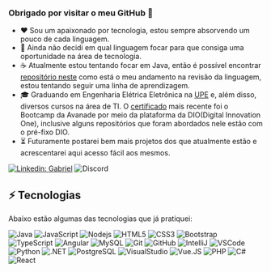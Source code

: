 ### Obrigado por visitar o meu GitHub 🤝

- ❤ Sou um apaixonado por tecnologia, estou sempre absorvendo um pouco de cada linguagem.
- 🤔 Ainda não decidi em qual linguagem focar para que consiga uma oportunidade na área de tecnologia. 
- ☕ Atualmente estou tentando focar em Java, então é possível encontrar <a href="https://github.com/Ganhatos/Revisao-Java">repositório neste</a> como está o meu andamento na revisão da linguagem, estou tentando seguir uma linha de aprendizagem.
- 🎓 Graduando em Engenharia Elétrica Eletrônica na <a href="http://upe.poli.br/">UPE</a> e, além disso, diversos cursos na área de TI. O <a href="https://certificates.digitalinnovation.one/120E6FCD">certificado</a> mais recente foi o Bootcamp da Avanade por meio da plataforma da DIO(Digital Innovation One), inclusive alguns repositórios que foram abordados nele estão com o pré-fixo DIO.
- ⏳ Futuramente postarei bem mais projetos dos que atualmente estão e acrescentarei aqui acesso fácil aos mesmos.

[![Linkedin: Gabriel](https://img.shields.io/badge/-Linkedin-blue?style=flat-square&logo=Linkedin&logoColor=white&link=https://www.linkedin.com/in/gabriel98/)](https://www.linkedin.com/in/gabriel98/)
![Discord](https://img.shields.io/badge/-Biel%231218-7289DA?style=flat-square&logo=discord&logoColor=white)

## ⚡ Tecnologias

Abaixo estão algumas das tecnologias que já pratiquei:

![Java](https://img.shields.io/badge/-Java-007396?style=flat-square&logo=java)
![JavaScript](https://img.shields.io/badge/-JavaScript-black?style=flat-square&logo=javascript)
![Nodejs](https://img.shields.io/badge/-Nodejs-339933?style=flat-square&logo=Node.js&logoColor=white)
![HTML5](https://img.shields.io/badge/-HTML5-E34F26?style=flat-square&logo=html5&logoColor=white)
![CSS3](https://img.shields.io/badge/-CSS3-1572B6?style=flat-square&logo=css3)
![Bootstrap](https://img.shields.io/badge/-Bootstrap-563D7C?style=flat-square&logo=bootstrap)
![TypeScript](https://img.shields.io/badge/-TypeScript-007ACC?style=flat-square&logo=typescript)
![Angular](https://img.shields.io/badge/-Angular-DD0031?style=flat-square&logo=angular)
![MySQL](https://img.shields.io/badge/-MySQL-4479A1?style=flat-square&logo=mysql&logoColor=white)
![Git](https://img.shields.io/badge/-Git-black?style=flat-square&logo=git)
![GitHub](https://img.shields.io/badge/-GitHub-181717?style=flat-square&logo=github)
![IntelliJ](https://img.shields.io/badge/-IntelliJ%20IDEA-black?style=flat-square&logo=intellij-idea&logoColor=white)
![VSCode](https://img.shields.io/badge/-VSCode-007ACC?style=flat-square&logo=visual-studio-code&logoColor=white)
![Python](https://img.shields.io/badge/-Python-3776AB?style=flat-square&logo=python&logoColor=white)
![.NET](https://img.shields.io/badge/-.NET-5C2D91?style=flat-square&logo=.NET&logoColor=white)
![PostgreSQL](https://img.shields.io/badge/-PostgreSQL-336791?style=flat-square&logo=postgresql)
![VisualStudio](https://img.shields.io/badge/-Visual%20Studio-5C2D91?style=flat-square&logo=visual-studio&logoColor=white)
![Vue.JS](https://img.shields.io/badge/-Vue.JS-4FC08D?style=flat-square&logo=Vue.js&logoColor=white)
![PHP](https://img.shields.io/badge/-PHP-777BB4?style=flat-square&logo=PHP&logoColor=white)
![C#](https://img.shields.io/badge/-C%23-239120?style=flat-square&logo=c-sharp&logoColor=white)
![React](https://img.shields.io/badge/-React-61DAFB?style=flat-square&logo=react&logoColor=white)


